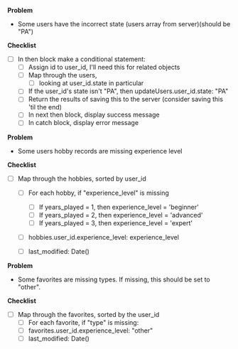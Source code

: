 **Problem**
- Some users have the incorrect state (users array from server)(should be "PA")

**Checklist**
- [ ] In then block make a conditional statement:
  - [ ] Assign id to user_id, I'll need this for related objects
  - [ ] Map through the users, 
    - [ ] looking at user_id.state in particular
  - [ ] If the user_id's state isn't "PA", then updateUsers.user_id.state: "PA"
  - [ ] Return the results of saving this to the server (consider saving this 'til the end)
  - [ ] In next then block, display success message
  - [ ] In catch block, display error message

**Problem**
- Some users hobby records are missing experience level

**Checklist**
- [ ] Map through the hobbies, sorted by user_id
  - [ ] For each hobby, if "experience_level" is missing
    - [ ] If years_played = 1, then experience_level = 'beginner'
    - [ ] If years_played = 2, then experience_level = 'advanced'
    - [ ] If years_played = 3, then experience_level = 'expert'
  - [ ] hobbies.user_id.experience_level: experience_level
  - [ ] last_modified: Date()
  

**Problem**
- Some favorites are missing types. If missing, this should be set to "other".

**Checklist**
- [ ] Map through the favorites, sorted by the user_id
  - [ ] For each favorite, if "type" is missing:
  - [ ] favorites.user_id.experience_level: "other"
  - [ ] last_modified: Date()
